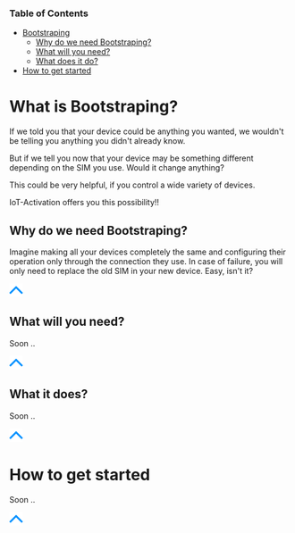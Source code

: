 ### Table of Contents

- [Bootstraping](#bootstraping)
  * [Why do we need Bootstraping?](#why-do-we-need-bootstraping)
  * [What will you need?](#what-will-you-need)
  * [What does it do?](#what-does-it-do)
- [How to get started](#how-to-get-started)


# What is Bootstraping?

If we told you that your device could be anything you wanted, we wouldn't be telling you anything you didn't already know. 

But if we tell you now that your device may be something different depending on the SIM you use.
Would it change anything?

This could be very helpful, if you control a wide variety of devices.

IoT-Activation offers you this possibility!!

## Why do we need Bootstraping?

Imagine making all your devices completely the same and configuring their operation only through the connection they use. 
In case of failure, you will only need to replace the old SIM in your new device. 
Easy, isn't it?

[![pic](pictures/utils/arrow_up.png)](#table-of-contents)

## What will you need?

Soon ..

[![pic](pictures/utils/arrow_up.png)](#table-of-contents)

## What it does?

Soon ..

[![pic](pictures/utils/arrow_up.png)](#table-of-contents)


# How to get started

Soon ..





[![pic](pictures/utils/arrow_up.png)](#table-of-contents)